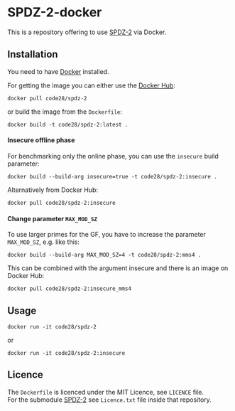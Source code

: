 # SPDZ-2-docker

This is a repository offering to use [SPDZ-2](https://github.com/bristolcrypto/SPDZ-2) via Docker.


## Installation

You need to have [Docker](https://www.docker.com) installed.

For getting the image you can either use the [Docker Hub](https://hub.docker.com/r/code28/spdz-2/):
```
docker pull code28/spdz-2
```

or build the image from the `Dockerfile`:
```
docker build -t code28/spdz-2:latest .
```

#### Insecure offline phase

For benchmarking only the online phase, you can use the `insecure` build parameter:
```
docker build --build-arg insecure=true -t code28/spdz-2:insecure .
```

Alternatively from Docker Hub:
```
docker pull code28/spdz-2:insecure
```

#### Change parameter `MAX_MOD_SZ`

To use larger primes for the GF, you have to increase the parameter `MAX_MOD_SZ`, e.g. like this:
```
docker build --build-arg MAX_MOD_SZ=4 -t code28/spdz-2:mms4 .
```

This can be combined with the argument insecure and there is an image on Docker Hub:
```
docker pull code28/spdz-2:insecure_mms4
```

## Usage

```
docker run -it code28/spdz-2
```
or
```
docker run -it code28/spdz-2:insecure
```

## Licence

The `Dockerfile` is licenced under the MIT Licence, see `LICENCE` file.  
For the submodule [SPDZ-2](https://github.com/bristolcrypto/SPDZ-2) see `Licence.txt` file inside that repository.
